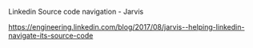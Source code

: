 Linkedin Source code navigation - Jarvis

https://engineering.linkedin.com/blog/2017/08/jarvis--helping-linkedin-navigate-its-source-code
